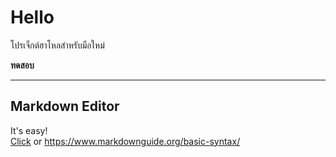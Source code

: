 # Hello

โปรเจ็กต์ฮาโหลสำหรับมือใหม่

<b>ทดสอบ</b>

---
## Markdown Editor

It's easy!<br />
[Click](https://www.markdownguide.org/basic-syntax/) or <https://www.markdownguide.org/basic-syntax/>
